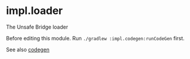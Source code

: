# impl.loader

The Unsafe Bridge loader

Before editing this module. Run `./gradlew :impl.codegen:runCodeGen` first.

See also [codegen](../codegen/README.md)
